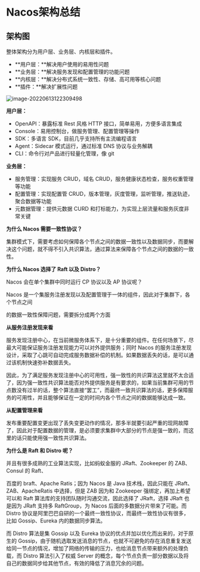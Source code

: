 # Nacos架构总结

## 架构图 

整体架构分为用户层、业务层、内核层和插件。

- **用户层：**解决用户使用的易用性问题 
- **业务层：**解决服务发现和配置管理的功能问题
- **内核层：**解决分布式系统⼀致性、存储、高可用等核心问题
- **插件：**解决扩展性问题

![image-20220613122309498](https://tva1.sinaimg.cn/large/e6c9d24ely1h36i1goel2j20zy0pqq7r.jpg)

**用户层：**

- OpenAPI：暴露标准 Rest 风格 HTTP 接口，简单易用，方便多语言集成
- Console：易用控制台，做服务管理、配置管理等操作
- SDK：多语言 SDK，目前几乎支持所有主流编程语言
-  Agent：Sidecar 模式运行，通过标准 DNS 协议与业务解耦
- CLI：命令行对产品进行轻量化管理，像 git 

**业务层：**

- 服务管理：实现服务 CRUD，域名 CRUD，服务健康状态检查，服务权重管理等功能
- 配置管理：实现配置管 CRUD，版本管理，灰度管理，监听管理，推送轨迹，聚合数据等功能
- 元数据管理：提供元数据 CURD 和打标能力，为实现上层流量和服务灰度非常关键

**为什么 Nacos 需要⼀致性协议？**

集群模式下，需要考虑如何保障各个节点之间的数据⼀致性以及数据同步，而要解决这个问题，就不得不引入共识算法，通过算法来保障各个节点之间的数据的⼀致性。

**为什么 Nacos 选择了 Raft 以及 Distro？**

Nacos 会在单个集群中同时运行 CP 协议以及 AP 协议呢？

Nacos 是⼀个集服务注册发现以及配置管理于⼀体的组件，因此对于集群下，各个节点之间 

的数据⼀致性保障问题，需要拆分成两个方面



**从服务注册发现来看**

服务发现注册中心，在当前微服务体系下，是十分重要的组件。在任何场景下，尽最大可能保证服务注册发现能力可以对外提供服务；同时 Nacos 的服务注册发现设计，采取了心跳可自动完成服务数据补偿的机制。如果数据丢失的话，是可以通过该机制快速弥补数据丢失。

因此，为了满足服务发现注册中心的可用性，强⼀致性的共识算法这里就不太合适了，因为强⼀致性共识算法能否对外提供服务是有要求的，如果当前集群可用的节点数没有过半的话，整个算法直接“罢工”，而最终⼀致共识算法的话，更多保障服务的可用性，并且能够保证在⼀定的时间内各个节点之间的数据能够达成⼀致。

**从配置管理来看**

发布重要配置变更出现了丢失变更动作的情况，那多半就要引起严重的现网故障了，因此对于配置数据的管理，是必须要求集群中大部分的节点是强⼀致的，而这里的话只能使用强⼀致性共识算法。 

**为什么是 Raft 和 Distro 呢？**

并且有很多成熟的工业算法实现，比如蚂蚁金服的 JRaft、Zookeeper 的 ZAB、Consul 的 Raft、 

百度的 braft、Apache Ratis；因为 Nacos 是 Java 技术栈，因此只能在 JRaft、ZAB、ApacheRatis 中选择，但是 ZAB 因为和 Zookeeper 强绑定，再加上希望可以和 Raft 算法库的支持团队随时沟通交流，因此选择了 JRaft，选择 JRaft 也是因为 JRaft 支持多 RaftGroup，为 Nacos 后面的多数据分片带来了可能。而 Distro 协议是阿里巴巴自研的⼀个最终⼀致性协议，而最终⼀致性协议有很多，比如 Gossip、Eureka 内的数据同步算法。



而 Distro 算法是集 Gossip 以及 Eureka 协议的优点并加以优化而出来的，对于原生的 Gossip，由于随机选取发送消息的节点，也就不可避免的存在消息重复发送给同⼀节点的情况，增加了网络的传输的压力，也给消息节点带来额外的处理负载，而 Distro 算法引入了权威 Server 的概念，每个节点负责⼀部分数据以及将自己的数据同步给其他节点，有效的降低了消息冗余的问题。
